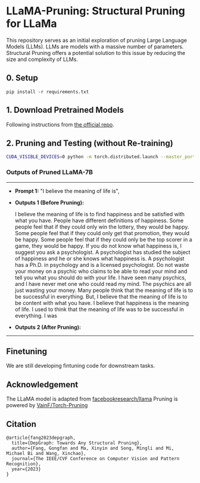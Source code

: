 <div align="left"> <h1>LLaMA-Pruning: Structural Pruning for LLaMa</h1> </div>

This repository serves as an initial exploration of pruning Large Language Models (LLMs). LLMs are models with a massive number of parameters. Structural Pruning offers a potential solution to this issue by reducing the size and complexity of LLMs. 


## 0. Setup
```
pip install -r requirements.txt
```

## 1. Download Pretrained Models
Following instructions from [the official repo](https://github.com/facebookresearch/llama).

## 2. Pruning and Testing (without Re-training)
```bash
CUDA_VISIBLE_DEVICES=0 python -m torch.distributed.launch --master_port 18100 --nproc_per_node 1 prune_llama.py --ckpt_dir ckpt/LLaMa/7B/ --tokenizer_path ckpt/LLaMa/tokenizer.model
```
  
### Outputs of Pruned LLaMA-7B

<hr>
  
* **Prompt 1:**
  "I believe the meaning of life is",

* **Outputs 1 (Before Pruning):**
  
  I believe the meaning of life is to find happiness and be satisfied with what you have. 
  People have different definitions of happiness. Some people feel that if they could only 
  win the lottery, they would be happy. Some people feel that if they could only get that promotion, 
  they would be happy. Some people feel that if they could only be the top scorer in a game, they would be happy.
  If you do not know what happiness is, I suggest you ask a psychologist. 
  A psychologist has studied the subject of happiness and he or she knows what happiness is. 
  A psychologist has a Ph.D. in psychology and is a licensed psychologist.
  Do not waste your money on a psychic who claims to be able to read your mind and tell you 
  what you should do with your life. I have seen many psychics, and I have never met one who could read my mind. 
  The psychics are all just wasting your money.
  Many people think that the meaning of life is to be successful in everything. 
  But, I believe that the meaning of life is to be content with what you have. I believe that happiness is the meaning of life.
  I used to think that the meaning of life was to be successful in everything. I was

* **Outputs 2 (After Pruning):**
  
<hr>


## Finetuning

We are still developing fintuning code for downstream tasks.

## Acknowledgement

The LLaMA model is adapted from [facebookresearch/llama](https://github.com/facebookresearch/llama)
Pruning is powered by [VainF/Torch-Pruning](https://github.com/VainF/Torch-Pruning)

## Citation
```
@article{fang2023depgraph,
  title={DepGraph: Towards Any Structural Pruning},
  author={Fang, Gongfan and Ma, Xinyin and Song, Mingli and Mi, Michael Bi and Wang, Xinchao},
  journal={The IEEE/CVF Conference on Computer Vision and Pattern Recognition},
  year={2023}
}
```
